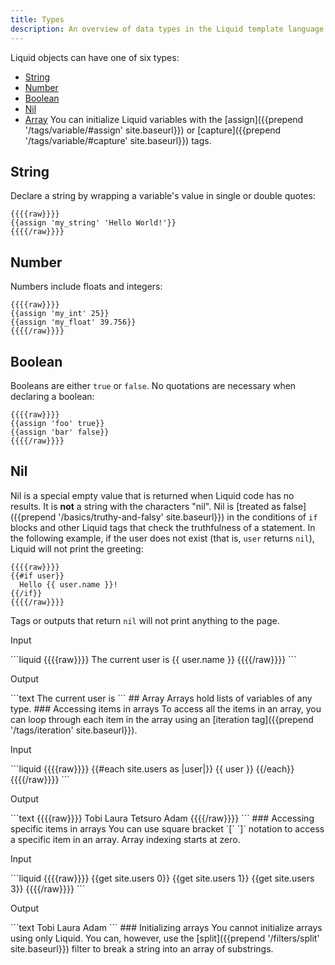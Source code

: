 ```yaml
---
title: Types
description: An overview of data types in the Liquid template language.
---
```

Liquid objects can have one of six types:
- [String](#string)
- [Number](#number)
- [Boolean](#boolean)
- [Nil](#nil)
- [Array](#array)
You can initialize Liquid variables with the [assign]({{prepend '/tags/variable/#assign' site.baseurl}}) or [capture]({{prepend '/tags/variable/#capture' site.baseurl}}) tags.
## String
Declare a string by wrapping a variable's value in single or double quotes:
```liquid
{{{{raw}}}}
{{assign 'my_string' 'Hello World!'}}
{{{{/raw}}}}
```
## Number
Numbers include floats and integers:
```liquid
{{{{raw}}}}
{{assign 'my_int' 25}}
{{assign 'my_float' 39.756}}
{{{{/raw}}}}
```
## Boolean
Booleans are either `true` or `false`. No quotations are necessary when declaring a boolean:
```liquid
{{{{raw}}}}
{{assign 'foo' true}}
{{assign 'bar' false}}
{{{{/raw}}}}
```
## Nil
Nil is a special empty value that is returned when Liquid code has no results. It is **not** a string with the characters "nil".
Nil is [treated as false]({{prepend '/basics/truthy-and-falsy' site.baseurl}}) in the conditions of `if` blocks and other Liquid tags that check the truthfulness of a statement.
In the following example, if the user does not exist (that is, `user` returns `nil`), Liquid will not print the greeting:
```liquid
{{{{raw}}}}
{{#if user}}
  Hello {{ user.name }}!
{{/if}}
{{{{/raw}}}}
```
Tags or outputs that return `nil` will not print anything to the page.
<p class="code-label">Input</p>
```liquid
{{{{raw}}}}
The current user is {{ user.name }}
{{{{/raw}}}}
```
<p class="code-label">Output</p>
```text
The current user is
```
## Array
Arrays hold lists of variables of any type.
### Accessing items in arrays
To access all the items in an array, you can loop through each item in the array using an [iteration tag]({{prepend '/tags/iteration' site.baseurl}}).
<p class="code-label">Input</p>
```liquid
{{{{raw}}}}
<!-- if site.users = "Tobi", "Laura", "Tetsuro", "Adam" -->
{{#each site.users as |user|}}
  {{ user }}
{{/each}}
{{{{/raw}}}}
```
<p class="code-label">Output</p>
```text
{{{{raw}}}}
Tobi Laura Tetsuro Adam
{{{{/raw}}}}
```
### Accessing specific items in arrays
You can use square bracket `[` `]` notation to access a specific item in an array. Array indexing starts at zero.
<p class="code-label">Input</p>
```liquid
{{{{raw}}}}
<!-- if site.users = "Tobi", "Laura", "Tetsuro", "Adam" -->
{{get site.users 0}}
{{get site.users 1}}
{{get site.users 3}}
{{{{/raw}}}}
```
<p class="code-label">Output</p>
```text
Tobi
Laura
Adam
```
### Initializing arrays
You cannot initialize arrays using only Liquid.
You can, however, use the [split]({{prepend '/filters/split' site.baseurl}}) filter to break a string into an array of substrings.